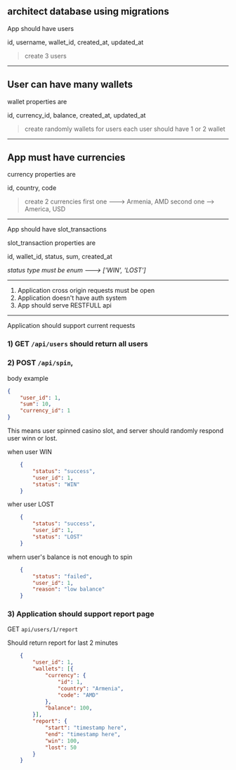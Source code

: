 
## architect database using migrations

App should have users

id, username,  wallet_id, created_at, updated_at

> create 3 users

----------------------------------------------------

## User can have many wallets

wallet properties are

id, currency_id, balance, created_at, updated_at

> create randomly wallets for users
> each user should have 1 or 2 wallet

----------------------------------------------------

## App must have currencies

currency properties are

id, country, code

> create 2 currencies
> first one ---> Armenia, AMD
> second one --> America, USD

----------------------------------------------------

App should have slot_transactions

slot_transaction properties are

id, wallet_id, status, sum, created_at

*status type must be enum ---> ['WIN', 'LOST']*

----------------------------------------------------


1) Application cross origin requests must be open
2) Application doesn't have auth system
3) App should serve RESTFULL api

----------------------------------------------------

Application should support current requests


### 1) GET `/api/users` should return all users

### 2) POST `/api/spin`, 

body example
```json
{
	"user_id": 1,
	"sum": 10,
	"currency_id": 1
}
```

This means user spinned casino slot, and server should randomly respond user winn or lost.

when user WIN
```json
	{
		"status": "success",
		"user_id": 1,
		"status": "WIN"
	}
```

wher user LOST
```json
	{
		"status": "success",
		"user_id": 1,
		"status": "LOST"
	}
```

whern user's balance is not enough to spin

```json
	{
		"status": "failed",
		"user_id": 1,
		"reason": "low balance"
	}
```

### 3) Application should support report page

GET `api/users/1/report`

Should return report for last 2 minutes
```json
	{
		"user_id": 1,
		"wallets": [{
			"currency": {
				"id": 1,
				"country": "Armenia",
				"code": "AMD"
			},
			"balance": 100,
		}],
		"report": {
			"start": "timestamp here",
			"end": "timestamp here",
			"win": 100,
			"lost": 50
		}
	}
```
